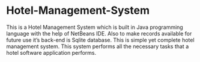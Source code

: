 # Hotel-Management-System
This is a  Hotel Management System which is built in Java programming language with the help of NetBeans IDE. Also to make records available for future use it’s back-end is Sqlite database. This is simple yet complete hotel management system. This system performs all the necessary tasks that a hotel software application performs.

